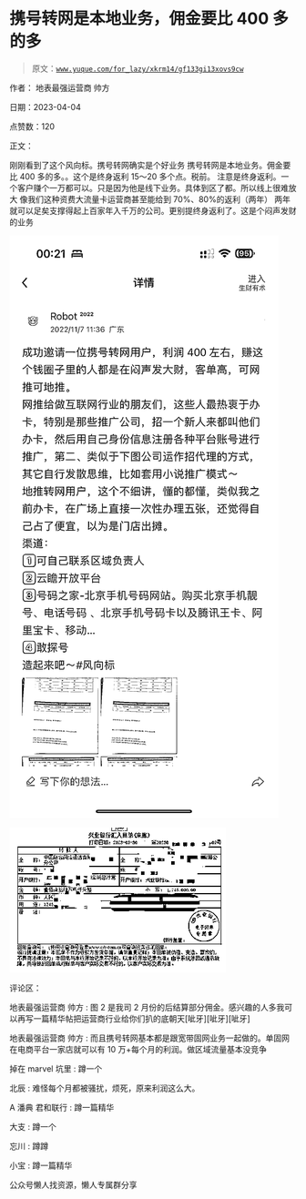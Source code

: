 # 携号转网是本地业务，佣金要比 400 多的多

> 原文：[`www.yuque.com/for_lazy/xkrm14/gf133gi13xovs9cw`](https://www.yuque.com/for_lazy/xkrm14/gf133gi13xovs9cw)



作者： 地表最强运营商 帅方



日期：2023-04-04



点赞数：120



正文：



刚刚看到了这个风向标。携号转网确实是个好业务 携号转网是本地业务。佣金要比 400 多的多。。这个是终身返利 15～20 多个点。税前。 注意是终身返利。一个客户赚个一万都可以。只是因为他是线下业务。具体到区了都。所以线上很难放大 像我们这种资费大流量卡运营商甚至能给到 70%、80%的返利（两年） 两年就可以足矣支撑得起上百家年入千万的公司。更别提终身返利了。这是个闷声发财的业务



![](img/78c188df128625909231000a51885ade.png)



![](img/460e99e4282373f46525991f7034db2b.png)



评论区：



地表最强运营商 帅方 : 图 2 是我司 2 月份的后结算部分佣金。感兴趣的人多我可以再写一篇精华帖把运营商行业给你们扒的底朝天[呲牙][呲牙][呲牙]



地表最强运营商 帅方 : 而且携号转网基本都是跟宽带固网业务一起做的。单固网在电商平台一家店就可以有 10 万+每个月的利润。做区域流量基本没竞争



掉在 marvel 坑里 : 蹲一个



北辰 : 难怪每个月都被骚扰，烦死，原来利润这么大。



A 潘典 君和联行 : 蹲一篇精华



大支 : 蹲一个



忘川 : 蹲蹲



小宝 : 蹲一篇精华



公众号懒人找资源，懒人专属群分享

